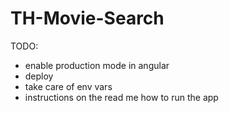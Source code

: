 # TH-Movie-Search

TODO:
* enable production mode in angular
* deploy
* take care of env vars
* instructions on the read me how to run the app
